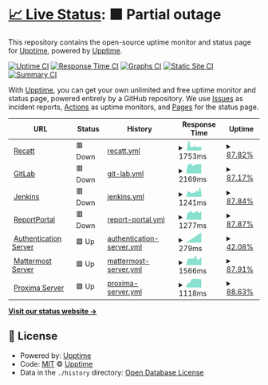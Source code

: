 # [📈 Live Status](https://stamateas.github.io): <!--live status--> **🟧 Partial outage**

This repository contains the open-source uptime monitor and status page for [Upptime](https://upptime.js.org), powered by [Upptime](https://github.com/upptime/upptime).

[![Uptime CI](https://github.com/stamateas/stamateas/upptime/workflows/Uptime%20CI/badge.svg)](https://github.com/upptime/upptime/actions?query=workflow%3A%22Uptime+CI%22)
[![Response Time CI](https://github.com/stamateas/stamateas/upptime/workflows/Response%20Time%20CI/badge.svg)](https://github.com/upptime/upptime/actions?query=workflow%3A%22Response+Time+CI%22)
[![Graphs CI](https://github.com/stamateas/stamateas/upptime/workflows/Graphs%20CI/badge.svg)](https://github.com/upptime/upptime/actions?query=workflow%3A%22Graphs+CI%22)
[![Static Site CI](https://github.com/stamateas/stamateas/upptime/workflows/Static%20Site%20CI/badge.svg)](https://github.com/upptime/upptime/actions?query=workflow%3A%22Static+Site+CI%22)
[![Summary CI](https://github.com/stamateas/stamateas/upptime/workflows/Summary%20CI/badge.svg)](https://github.com/upptime/upptime/actions?query=workflow%3A%22Summary+CI%22)

With [Upptime](https://upptime.js.org), you can get your own unlimited and free uptime monitor and status page, powered entirely by a GitHub repository. We use [Issues](https://github.com/upptime/upptime/issues) as incident reports, [Actions](https://github.com/upptime/upptime/actions) as uptime monitors, and [Pages](https://stamateas.github.io) for the status page.

<!--start: status pages-->
<!-- This summary is generated by Upptime (https://github.com/upptime/upptime) -->
<!-- Do not edit this manually, your changes will be overwritten -->
<!-- prettier-ignore -->
| URL | Status | History | Response Time | Uptime |
| --- | ------ | ------- | ------------- | ------ |
| <img alt="" src="https://favicons.githubusercontent.com/recatt.its-telekom.eu" height="13"> [Recatt](https://recatt.its-telekom.eu) | 🟥 Down | [recatt.yml](https://github.com/stamateas/upptime/commits/master/history/recatt.yml) | <details><summary><img alt="Response time graph" src="./graphs/recatt/response-time-week.png" height="20"> 1753ms</summary><br><a href="https://status.stamateas.de/history/recatt"><img alt="Response time 1753" src="https://img.shields.io/endpoint?url=https%3A%2F%2Fraw.githubusercontent.com%2Fstamateas%2Fupptime%2Fmaster%2Fapi%2Frecatt%2Fresponse-time.json"></a><br><a href="https://status.stamateas.de/history/recatt"><img alt="24-hour response time 3453" src="https://img.shields.io/endpoint?url=https%3A%2F%2Fraw.githubusercontent.com%2Fstamateas%2Fupptime%2Fmaster%2Fapi%2Frecatt%2Fresponse-time-day.json"></a><br><a href="https://status.stamateas.de/history/recatt"><img alt="7-day response time 1753" src="https://img.shields.io/endpoint?url=https%3A%2F%2Fraw.githubusercontent.com%2Fstamateas%2Fupptime%2Fmaster%2Fapi%2Frecatt%2Fresponse-time-week.json"></a><br><a href="https://status.stamateas.de/history/recatt"><img alt="30-day response time 1753" src="https://img.shields.io/endpoint?url=https%3A%2F%2Fraw.githubusercontent.com%2Fstamateas%2Fupptime%2Fmaster%2Fapi%2Frecatt%2Fresponse-time-month.json"></a><br><a href="https://status.stamateas.de/history/recatt"><img alt="1-year response time 1753" src="https://img.shields.io/endpoint?url=https%3A%2F%2Fraw.githubusercontent.com%2Fstamateas%2Fupptime%2Fmaster%2Fapi%2Frecatt%2Fresponse-time-year.json"></a></details> | <details><summary><a href="https://status.stamateas.de/history/recatt">87.82%</a></summary><a href="https://status.stamateas.de/history/recatt"><img alt="All-time uptime 87.82%" src="https://img.shields.io/endpoint?url=https%3A%2F%2Fraw.githubusercontent.com%2Fstamateas%2Fupptime%2Fmaster%2Fapi%2Frecatt%2Fuptime.json"></a><br><a href="https://status.stamateas.de/history/recatt"><img alt="24-hour uptime 42.27%" src="https://img.shields.io/endpoint?url=https%3A%2F%2Fraw.githubusercontent.com%2Fstamateas%2Fupptime%2Fmaster%2Fapi%2Frecatt%2Fuptime-day.json"></a><br><a href="https://status.stamateas.de/history/recatt"><img alt="7-day uptime 87.82%" src="https://img.shields.io/endpoint?url=https%3A%2F%2Fraw.githubusercontent.com%2Fstamateas%2Fupptime%2Fmaster%2Fapi%2Frecatt%2Fuptime-week.json"></a><br><a href="https://status.stamateas.de/history/recatt"><img alt="30-day uptime 87.82%" src="https://img.shields.io/endpoint?url=https%3A%2F%2Fraw.githubusercontent.com%2Fstamateas%2Fupptime%2Fmaster%2Fapi%2Frecatt%2Fuptime-month.json"></a><br><a href="https://status.stamateas.de/history/recatt"><img alt="1-year uptime 87.82%" src="https://img.shields.io/endpoint?url=https%3A%2F%2Fraw.githubusercontent.com%2Fstamateas%2Fupptime%2Fmaster%2Fapi%2Frecatt%2Fuptime-year.json"></a></details>
| <img alt="" src="https://favicons.githubusercontent.com/gitlab01.its-telekom.eu" height="13"> [GitLab](https://gitlab01.its-telekom.eu) | 🟥 Down | [git-lab.yml](https://github.com/stamateas/upptime/commits/master/history/git-lab.yml) | <details><summary><img alt="Response time graph" src="./graphs/git-lab/response-time-week.png" height="20"> 2169ms</summary><br><a href="https://status.stamateas.de/history/git-lab"><img alt="Response time 2169" src="https://img.shields.io/endpoint?url=https%3A%2F%2Fraw.githubusercontent.com%2Fstamateas%2Fupptime%2Fmaster%2Fapi%2Fgit-lab%2Fresponse-time.json"></a><br><a href="https://status.stamateas.de/history/git-lab"><img alt="24-hour response time 2236" src="https://img.shields.io/endpoint?url=https%3A%2F%2Fraw.githubusercontent.com%2Fstamateas%2Fupptime%2Fmaster%2Fapi%2Fgit-lab%2Fresponse-time-day.json"></a><br><a href="https://status.stamateas.de/history/git-lab"><img alt="7-day response time 2169" src="https://img.shields.io/endpoint?url=https%3A%2F%2Fraw.githubusercontent.com%2Fstamateas%2Fupptime%2Fmaster%2Fapi%2Fgit-lab%2Fresponse-time-week.json"></a><br><a href="https://status.stamateas.de/history/git-lab"><img alt="30-day response time 2169" src="https://img.shields.io/endpoint?url=https%3A%2F%2Fraw.githubusercontent.com%2Fstamateas%2Fupptime%2Fmaster%2Fapi%2Fgit-lab%2Fresponse-time-month.json"></a><br><a href="https://status.stamateas.de/history/git-lab"><img alt="1-year response time 2169" src="https://img.shields.io/endpoint?url=https%3A%2F%2Fraw.githubusercontent.com%2Fstamateas%2Fupptime%2Fmaster%2Fapi%2Fgit-lab%2Fresponse-time-year.json"></a></details> | <details><summary><a href="https://status.stamateas.de/history/git-lab">87.17%</a></summary><a href="https://status.stamateas.de/history/git-lab"><img alt="All-time uptime 87.17%" src="https://img.shields.io/endpoint?url=https%3A%2F%2Fraw.githubusercontent.com%2Fstamateas%2Fupptime%2Fmaster%2Fapi%2Fgit-lab%2Fuptime.json"></a><br><a href="https://status.stamateas.de/history/git-lab"><img alt="24-hour uptime 39.24%" src="https://img.shields.io/endpoint?url=https%3A%2F%2Fraw.githubusercontent.com%2Fstamateas%2Fupptime%2Fmaster%2Fapi%2Fgit-lab%2Fuptime-day.json"></a><br><a href="https://status.stamateas.de/history/git-lab"><img alt="7-day uptime 87.17%" src="https://img.shields.io/endpoint?url=https%3A%2F%2Fraw.githubusercontent.com%2Fstamateas%2Fupptime%2Fmaster%2Fapi%2Fgit-lab%2Fuptime-week.json"></a><br><a href="https://status.stamateas.de/history/git-lab"><img alt="30-day uptime 87.17%" src="https://img.shields.io/endpoint?url=https%3A%2F%2Fraw.githubusercontent.com%2Fstamateas%2Fupptime%2Fmaster%2Fapi%2Fgit-lab%2Fuptime-month.json"></a><br><a href="https://status.stamateas.de/history/git-lab"><img alt="1-year uptime 87.17%" src="https://img.shields.io/endpoint?url=https%3A%2F%2Fraw.githubusercontent.com%2Fstamateas%2Fupptime%2Fmaster%2Fapi%2Fgit-lab%2Fuptime-year.json"></a></details>
| <img alt="" src="https://favicons.githubusercontent.com/jenkins01.its-telekom.eu" height="13"> [Jenkins](https://jenkins01.its-telekom.eu/) | 🟥 Down | [jenkins.yml](https://github.com/stamateas/upptime/commits/master/history/jenkins.yml) | <details><summary><img alt="Response time graph" src="./graphs/jenkins/response-time-week.png" height="20"> 1241ms</summary><br><a href="https://status.stamateas.de/history/jenkins"><img alt="Response time 1241" src="https://img.shields.io/endpoint?url=https%3A%2F%2Fraw.githubusercontent.com%2Fstamateas%2Fupptime%2Fmaster%2Fapi%2Fjenkins%2Fresponse-time.json"></a><br><a href="https://status.stamateas.de/history/jenkins"><img alt="24-hour response time 2651" src="https://img.shields.io/endpoint?url=https%3A%2F%2Fraw.githubusercontent.com%2Fstamateas%2Fupptime%2Fmaster%2Fapi%2Fjenkins%2Fresponse-time-day.json"></a><br><a href="https://status.stamateas.de/history/jenkins"><img alt="7-day response time 1241" src="https://img.shields.io/endpoint?url=https%3A%2F%2Fraw.githubusercontent.com%2Fstamateas%2Fupptime%2Fmaster%2Fapi%2Fjenkins%2Fresponse-time-week.json"></a><br><a href="https://status.stamateas.de/history/jenkins"><img alt="30-day response time 1241" src="https://img.shields.io/endpoint?url=https%3A%2F%2Fraw.githubusercontent.com%2Fstamateas%2Fupptime%2Fmaster%2Fapi%2Fjenkins%2Fresponse-time-month.json"></a><br><a href="https://status.stamateas.de/history/jenkins"><img alt="1-year response time 1241" src="https://img.shields.io/endpoint?url=https%3A%2F%2Fraw.githubusercontent.com%2Fstamateas%2Fupptime%2Fmaster%2Fapi%2Fjenkins%2Fresponse-time-year.json"></a></details> | <details><summary><a href="https://status.stamateas.de/history/jenkins">87.84%</a></summary><a href="https://status.stamateas.de/history/jenkins"><img alt="All-time uptime 87.84%" src="https://img.shields.io/endpoint?url=https%3A%2F%2Fraw.githubusercontent.com%2Fstamateas%2Fupptime%2Fmaster%2Fapi%2Fjenkins%2Fuptime.json"></a><br><a href="https://status.stamateas.de/history/jenkins"><img alt="24-hour uptime 42.54%" src="https://img.shields.io/endpoint?url=https%3A%2F%2Fraw.githubusercontent.com%2Fstamateas%2Fupptime%2Fmaster%2Fapi%2Fjenkins%2Fuptime-day.json"></a><br><a href="https://status.stamateas.de/history/jenkins"><img alt="7-day uptime 87.84%" src="https://img.shields.io/endpoint?url=https%3A%2F%2Fraw.githubusercontent.com%2Fstamateas%2Fupptime%2Fmaster%2Fapi%2Fjenkins%2Fuptime-week.json"></a><br><a href="https://status.stamateas.de/history/jenkins"><img alt="30-day uptime 87.84%" src="https://img.shields.io/endpoint?url=https%3A%2F%2Fraw.githubusercontent.com%2Fstamateas%2Fupptime%2Fmaster%2Fapi%2Fjenkins%2Fuptime-month.json"></a><br><a href="https://status.stamateas.de/history/jenkins"><img alt="1-year uptime 87.84%" src="https://img.shields.io/endpoint?url=https%3A%2F%2Fraw.githubusercontent.com%2Fstamateas%2Fupptime%2Fmaster%2Fapi%2Fjenkins%2Fuptime-year.json"></a></details>
| <img alt="" src="https://favicons.githubusercontent.com/reporting.its-telekom.eu" height="13"> [ReportPortal](https://reporting.its-telekom.eu/) | 🟥 Down | [report-portal.yml](https://github.com/stamateas/upptime/commits/master/history/report-portal.yml) | <details><summary><img alt="Response time graph" src="./graphs/report-portal/response-time-week.png" height="20"> 1277ms</summary><br><a href="https://status.stamateas.de/history/report-portal"><img alt="Response time 1277" src="https://img.shields.io/endpoint?url=https%3A%2F%2Fraw.githubusercontent.com%2Fstamateas%2Fupptime%2Fmaster%2Fapi%2Freport-portal%2Fresponse-time.json"></a><br><a href="https://status.stamateas.de/history/report-portal"><img alt="24-hour response time 2968" src="https://img.shields.io/endpoint?url=https%3A%2F%2Fraw.githubusercontent.com%2Fstamateas%2Fupptime%2Fmaster%2Fapi%2Freport-portal%2Fresponse-time-day.json"></a><br><a href="https://status.stamateas.de/history/report-portal"><img alt="7-day response time 1277" src="https://img.shields.io/endpoint?url=https%3A%2F%2Fraw.githubusercontent.com%2Fstamateas%2Fupptime%2Fmaster%2Fapi%2Freport-portal%2Fresponse-time-week.json"></a><br><a href="https://status.stamateas.de/history/report-portal"><img alt="30-day response time 1277" src="https://img.shields.io/endpoint?url=https%3A%2F%2Fraw.githubusercontent.com%2Fstamateas%2Fupptime%2Fmaster%2Fapi%2Freport-portal%2Fresponse-time-month.json"></a><br><a href="https://status.stamateas.de/history/report-portal"><img alt="1-year response time 1277" src="https://img.shields.io/endpoint?url=https%3A%2F%2Fraw.githubusercontent.com%2Fstamateas%2Fupptime%2Fmaster%2Fapi%2Freport-portal%2Fresponse-time-year.json"></a></details> | <details><summary><a href="https://status.stamateas.de/history/report-portal">87.87%</a></summary><a href="https://status.stamateas.de/history/report-portal"><img alt="All-time uptime 87.87%" src="https://img.shields.io/endpoint?url=https%3A%2F%2Fraw.githubusercontent.com%2Fstamateas%2Fupptime%2Fmaster%2Fapi%2Freport-portal%2Fuptime.json"></a><br><a href="https://status.stamateas.de/history/report-portal"><img alt="24-hour uptime 42.67%" src="https://img.shields.io/endpoint?url=https%3A%2F%2Fraw.githubusercontent.com%2Fstamateas%2Fupptime%2Fmaster%2Fapi%2Freport-portal%2Fuptime-day.json"></a><br><a href="https://status.stamateas.de/history/report-portal"><img alt="7-day uptime 87.87%" src="https://img.shields.io/endpoint?url=https%3A%2F%2Fraw.githubusercontent.com%2Fstamateas%2Fupptime%2Fmaster%2Fapi%2Freport-portal%2Fuptime-week.json"></a><br><a href="https://status.stamateas.de/history/report-portal"><img alt="30-day uptime 87.87%" src="https://img.shields.io/endpoint?url=https%3A%2F%2Fraw.githubusercontent.com%2Fstamateas%2Fupptime%2Fmaster%2Fapi%2Freport-portal%2Fuptime-month.json"></a><br><a href="https://status.stamateas.de/history/report-portal"><img alt="1-year uptime 87.87%" src="https://img.shields.io/endpoint?url=https%3A%2F%2Fraw.githubusercontent.com%2Fstamateas%2Fupptime%2Fmaster%2Fapi%2Freport-portal%2Fuptime-year.json"></a></details>
| <img alt="" src="https://favicons.githubusercontent.com/auth.its-telekom.eu" height="13"> [Authentication Server](https://auth.its-telekom.eu/) | 🟩 Up | [authentication-server.yml](https://github.com/stamateas/upptime/commits/master/history/authentication-server.yml) | <details><summary><img alt="Response time graph" src="./graphs/authentication-server/response-time-week.png" height="20"> 279ms</summary><br><a href="https://status.stamateas.de/history/authentication-server"><img alt="Response time 279" src="https://img.shields.io/endpoint?url=https%3A%2F%2Fraw.githubusercontent.com%2Fstamateas%2Fupptime%2Fmaster%2Fapi%2Fauthentication-server%2Fresponse-time.json"></a><br><a href="https://status.stamateas.de/history/authentication-server"><img alt="24-hour response time 279" src="https://img.shields.io/endpoint?url=https%3A%2F%2Fraw.githubusercontent.com%2Fstamateas%2Fupptime%2Fmaster%2Fapi%2Fauthentication-server%2Fresponse-time-day.json"></a><br><a href="https://status.stamateas.de/history/authentication-server"><img alt="7-day response time 279" src="https://img.shields.io/endpoint?url=https%3A%2F%2Fraw.githubusercontent.com%2Fstamateas%2Fupptime%2Fmaster%2Fapi%2Fauthentication-server%2Fresponse-time-week.json"></a><br><a href="https://status.stamateas.de/history/authentication-server"><img alt="30-day response time 279" src="https://img.shields.io/endpoint?url=https%3A%2F%2Fraw.githubusercontent.com%2Fstamateas%2Fupptime%2Fmaster%2Fapi%2Fauthentication-server%2Fresponse-time-month.json"></a><br><a href="https://status.stamateas.de/history/authentication-server"><img alt="1-year response time 279" src="https://img.shields.io/endpoint?url=https%3A%2F%2Fraw.githubusercontent.com%2Fstamateas%2Fupptime%2Fmaster%2Fapi%2Fauthentication-server%2Fresponse-time-year.json"></a></details> | <details><summary><a href="https://status.stamateas.de/history/authentication-server">42.08%</a></summary><a href="https://status.stamateas.de/history/authentication-server"><img alt="All-time uptime 42.08%" src="https://img.shields.io/endpoint?url=https%3A%2F%2Fraw.githubusercontent.com%2Fstamateas%2Fupptime%2Fmaster%2Fapi%2Fauthentication-server%2Fuptime.json"></a><br><a href="https://status.stamateas.de/history/authentication-server"><img alt="24-hour uptime 42.08%" src="https://img.shields.io/endpoint?url=https%3A%2F%2Fraw.githubusercontent.com%2Fstamateas%2Fupptime%2Fmaster%2Fapi%2Fauthentication-server%2Fuptime-day.json"></a><br><a href="https://status.stamateas.de/history/authentication-server"><img alt="7-day uptime 42.08%" src="https://img.shields.io/endpoint?url=https%3A%2F%2Fraw.githubusercontent.com%2Fstamateas%2Fupptime%2Fmaster%2Fapi%2Fauthentication-server%2Fuptime-week.json"></a><br><a href="https://status.stamateas.de/history/authentication-server"><img alt="30-day uptime 42.08%" src="https://img.shields.io/endpoint?url=https%3A%2F%2Fraw.githubusercontent.com%2Fstamateas%2Fupptime%2Fmaster%2Fapi%2Fauthentication-server%2Fuptime-month.json"></a><br><a href="https://status.stamateas.de/history/authentication-server"><img alt="1-year uptime 42.08%" src="https://img.shields.io/endpoint?url=https%3A%2F%2Fraw.githubusercontent.com%2Fstamateas%2Fupptime%2Fmaster%2Fapi%2Fauthentication-server%2Fuptime-year.json"></a></details>
| <img alt="" src="https://favicons.githubusercontent.com/mattermost.its-telekom.eu" height="13"> [Mattermost Server](https://mattermost.its-telekom.eu/) | 🟩 Up | [mattermost-server.yml](https://github.com/stamateas/upptime/commits/master/history/mattermost-server.yml) | <details><summary><img alt="Response time graph" src="./graphs/mattermost-server/response-time-week.png" height="20"> 1566ms</summary><br><a href="https://status.stamateas.de/history/mattermost-server"><img alt="Response time 1566" src="https://img.shields.io/endpoint?url=https%3A%2F%2Fraw.githubusercontent.com%2Fstamateas%2Fupptime%2Fmaster%2Fapi%2Fmattermost-server%2Fresponse-time.json"></a><br><a href="https://status.stamateas.de/history/mattermost-server"><img alt="24-hour response time 2775" src="https://img.shields.io/endpoint?url=https%3A%2F%2Fraw.githubusercontent.com%2Fstamateas%2Fupptime%2Fmaster%2Fapi%2Fmattermost-server%2Fresponse-time-day.json"></a><br><a href="https://status.stamateas.de/history/mattermost-server"><img alt="7-day response time 1566" src="https://img.shields.io/endpoint?url=https%3A%2F%2Fraw.githubusercontent.com%2Fstamateas%2Fupptime%2Fmaster%2Fapi%2Fmattermost-server%2Fresponse-time-week.json"></a><br><a href="https://status.stamateas.de/history/mattermost-server"><img alt="30-day response time 1566" src="https://img.shields.io/endpoint?url=https%3A%2F%2Fraw.githubusercontent.com%2Fstamateas%2Fupptime%2Fmaster%2Fapi%2Fmattermost-server%2Fresponse-time-month.json"></a><br><a href="https://status.stamateas.de/history/mattermost-server"><img alt="1-year response time 1566" src="https://img.shields.io/endpoint?url=https%3A%2F%2Fraw.githubusercontent.com%2Fstamateas%2Fupptime%2Fmaster%2Fapi%2Fmattermost-server%2Fresponse-time-year.json"></a></details> | <details><summary><a href="https://status.stamateas.de/history/mattermost-server">87.91%</a></summary><a href="https://status.stamateas.de/history/mattermost-server"><img alt="All-time uptime 87.91%" src="https://img.shields.io/endpoint?url=https%3A%2F%2Fraw.githubusercontent.com%2Fstamateas%2Fupptime%2Fmaster%2Fapi%2Fmattermost-server%2Fuptime.json"></a><br><a href="https://status.stamateas.de/history/mattermost-server"><img alt="24-hour uptime 42.85%" src="https://img.shields.io/endpoint?url=https%3A%2F%2Fraw.githubusercontent.com%2Fstamateas%2Fupptime%2Fmaster%2Fapi%2Fmattermost-server%2Fuptime-day.json"></a><br><a href="https://status.stamateas.de/history/mattermost-server"><img alt="7-day uptime 87.91%" src="https://img.shields.io/endpoint?url=https%3A%2F%2Fraw.githubusercontent.com%2Fstamateas%2Fupptime%2Fmaster%2Fapi%2Fmattermost-server%2Fuptime-week.json"></a><br><a href="https://status.stamateas.de/history/mattermost-server"><img alt="30-day uptime 87.91%" src="https://img.shields.io/endpoint?url=https%3A%2F%2Fraw.githubusercontent.com%2Fstamateas%2Fupptime%2Fmaster%2Fapi%2Fmattermost-server%2Fuptime-month.json"></a><br><a href="https://status.stamateas.de/history/mattermost-server"><img alt="1-year uptime 87.91%" src="https://img.shields.io/endpoint?url=https%3A%2F%2Fraw.githubusercontent.com%2Fstamateas%2Fupptime%2Fmaster%2Fapi%2Fmattermost-server%2Fuptime-year.json"></a></details>
| <img alt="" src="https://favicons.githubusercontent.com/proxima01.its-telekom.eu" height="13"> [Proxima Server](http://proxima01.its-telekom.eu/) | 🟩 Up | [proxima-server.yml](https://github.com/stamateas/upptime/commits/master/history/proxima-server.yml) | <details><summary><img alt="Response time graph" src="./graphs/proxima-server/response-time-week.png" height="20"> 1118ms</summary><br><a href="https://status.stamateas.de/history/proxima-server"><img alt="Response time 1118" src="https://img.shields.io/endpoint?url=https%3A%2F%2Fraw.githubusercontent.com%2Fstamateas%2Fupptime%2Fmaster%2Fapi%2Fproxima-server%2Fresponse-time.json"></a><br><a href="https://status.stamateas.de/history/proxima-server"><img alt="24-hour response time 2228" src="https://img.shields.io/endpoint?url=https%3A%2F%2Fraw.githubusercontent.com%2Fstamateas%2Fupptime%2Fmaster%2Fapi%2Fproxima-server%2Fresponse-time-day.json"></a><br><a href="https://status.stamateas.de/history/proxima-server"><img alt="7-day response time 1118" src="https://img.shields.io/endpoint?url=https%3A%2F%2Fraw.githubusercontent.com%2Fstamateas%2Fupptime%2Fmaster%2Fapi%2Fproxima-server%2Fresponse-time-week.json"></a><br><a href="https://status.stamateas.de/history/proxima-server"><img alt="30-day response time 1118" src="https://img.shields.io/endpoint?url=https%3A%2F%2Fraw.githubusercontent.com%2Fstamateas%2Fupptime%2Fmaster%2Fapi%2Fproxima-server%2Fresponse-time-month.json"></a><br><a href="https://status.stamateas.de/history/proxima-server"><img alt="1-year response time 1118" src="https://img.shields.io/endpoint?url=https%3A%2F%2Fraw.githubusercontent.com%2Fstamateas%2Fupptime%2Fmaster%2Fapi%2Fproxima-server%2Fresponse-time-year.json"></a></details> | <details><summary><a href="https://status.stamateas.de/history/proxima-server">88.63%</a></summary><a href="https://status.stamateas.de/history/proxima-server"><img alt="All-time uptime 88.63%" src="https://img.shields.io/endpoint?url=https%3A%2F%2Fraw.githubusercontent.com%2Fstamateas%2Fupptime%2Fmaster%2Fapi%2Fproxima-server%2Fuptime.json"></a><br><a href="https://status.stamateas.de/history/proxima-server"><img alt="24-hour uptime 46.27%" src="https://img.shields.io/endpoint?url=https%3A%2F%2Fraw.githubusercontent.com%2Fstamateas%2Fupptime%2Fmaster%2Fapi%2Fproxima-server%2Fuptime-day.json"></a><br><a href="https://status.stamateas.de/history/proxima-server"><img alt="7-day uptime 88.63%" src="https://img.shields.io/endpoint?url=https%3A%2F%2Fraw.githubusercontent.com%2Fstamateas%2Fupptime%2Fmaster%2Fapi%2Fproxima-server%2Fuptime-week.json"></a><br><a href="https://status.stamateas.de/history/proxima-server"><img alt="30-day uptime 88.63%" src="https://img.shields.io/endpoint?url=https%3A%2F%2Fraw.githubusercontent.com%2Fstamateas%2Fupptime%2Fmaster%2Fapi%2Fproxima-server%2Fuptime-month.json"></a><br><a href="https://status.stamateas.de/history/proxima-server"><img alt="1-year uptime 88.63%" src="https://img.shields.io/endpoint?url=https%3A%2F%2Fraw.githubusercontent.com%2Fstamateas%2Fupptime%2Fmaster%2Fapi%2Fproxima-server%2Fuptime-year.json"></a></details>

<!--end: status pages-->

[**Visit our status website →**](https://stamateas.github.io)

## 📄 License

- Powered by: [Upptime](https://github.com/upptime/upptime)
- Code: [MIT](./LICENSE) © [Upptime](https://upptime.js.org)
- Data in the `./history` directory: [Open Database License](https://opendatacommons.org/licenses/odbl/1-0/)
